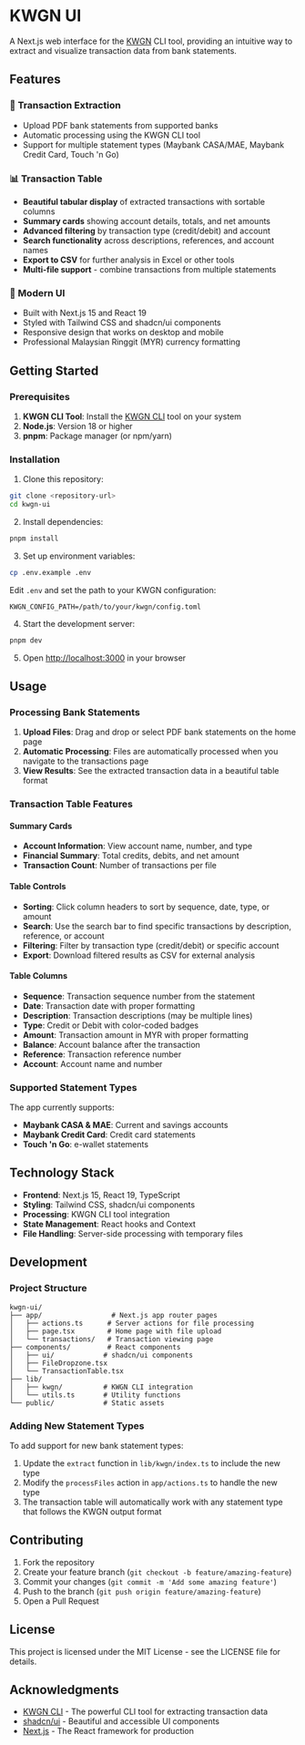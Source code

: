 # KWGN UI

A Next.js web interface for the [KWGN](https://github.com/jethrokuan/kwgn) CLI tool, providing an intuitive way to extract and visualize transaction data from bank statements.

## Features

### 🏦 Transaction Extraction
- Upload PDF bank statements from supported banks
- Automatic processing using the KWGN CLI tool
- Support for multiple statement types (Maybank CASA/MAE, Maybank Credit Card, Touch 'n Go)

### 📊 Transaction Table
- **Beautiful tabular display** of extracted transactions with sortable columns
- **Summary cards** showing account details, totals, and net amounts
- **Advanced filtering** by transaction type (credit/debit) and account
- **Search functionality** across descriptions, references, and account names
- **Export to CSV** for further analysis in Excel or other tools
- **Multi-file support** - combine transactions from multiple statements

### 🎨 Modern UI
- Built with Next.js 15 and React 19
- Styled with Tailwind CSS and shadcn/ui components
- Responsive design that works on desktop and mobile
- Professional Malaysian Ringgit (MYR) currency formatting

## Getting Started

### Prerequisites

1. **KWGN CLI Tool**: Install the [KWGN CLI](https://github.com/jethrokuan/kwgn) tool on your system
2. **Node.js**: Version 18 or higher
3. **pnpm**: Package manager (or npm/yarn)

### Installation

1. Clone this repository:
```bash
git clone <repository-url>
cd kwgn-ui
```

2. Install dependencies:
```bash
pnpm install
```

3. Set up environment variables:
```bash
cp .env.example .env
```

Edit `.env` and set the path to your KWGN configuration:
```
KWGN_CONFIG_PATH=/path/to/your/kwgn/config.toml
```

4. Start the development server:
```bash
pnpm dev
```

5. Open [http://localhost:3000](http://localhost:3000) in your browser

## Usage

### Processing Bank Statements

1. **Upload Files**: Drag and drop or select PDF bank statements on the home page
2. **Automatic Processing**: Files are automatically processed when you navigate to the transactions page
3. **View Results**: See the extracted transaction data in a beautiful table format

### Transaction Table Features

#### Summary Cards
- **Account Information**: View account name, number, and type
- **Financial Summary**: Total credits, debits, and net amount
- **Transaction Count**: Number of transactions per file

#### Table Controls
- **Sorting**: Click column headers to sort by sequence, date, type, or amount
- **Search**: Use the search bar to find specific transactions by description, reference, or account
- **Filtering**: Filter by transaction type (credit/debit) or specific account
- **Export**: Download filtered results as CSV for external analysis

#### Table Columns
- **Sequence**: Transaction sequence number from the statement
- **Date**: Transaction date with proper formatting
- **Description**: Transaction descriptions (may be multiple lines)
- **Type**: Credit or Debit with color-coded badges
- **Amount**: Transaction amount in MYR with proper formatting
- **Balance**: Account balance after the transaction
- **Reference**: Transaction reference number
- **Account**: Account name and number

### Supported Statement Types

The app currently supports:
- **Maybank CASA & MAE**: Current and savings accounts
- **Maybank Credit Card**: Credit card statements  
- **Touch 'n Go**: e-wallet statements

## Technology Stack

- **Frontend**: Next.js 15, React 19, TypeScript
- **Styling**: Tailwind CSS, shadcn/ui components
- **Processing**: KWGN CLI tool integration
- **State Management**: React hooks and Context
- **File Handling**: Server-side processing with temporary files

## Development

### Project Structure

```
kwgn-ui/
├── app/                 # Next.js app router pages
│   ├── actions.ts      # Server actions for file processing
│   ├── page.tsx        # Home page with file upload
│   └── transactions/   # Transaction viewing page
├── components/         # React components
│   ├── ui/            # shadcn/ui components
│   ├── FileDropzone.tsx
│   └── TransactionTable.tsx
├── lib/
│   ├── kwgn/          # KWGN CLI integration
│   └── utils.ts       # Utility functions
└── public/            # Static assets
```

### Adding New Statement Types

To add support for new bank statement types:

1. Update the `extract` function in `lib/kwgn/index.ts` to include the new type
2. Modify the `processFiles` action in `app/actions.ts` to handle the new type
3. The transaction table will automatically work with any statement type that follows the KWGN output format

## Contributing

1. Fork the repository
2. Create your feature branch (`git checkout -b feature/amazing-feature`)
3. Commit your changes (`git commit -m 'Add some amazing feature'`)
4. Push to the branch (`git push origin feature/amazing-feature`)
5. Open a Pull Request

## License

This project is licensed under the MIT License - see the LICENSE file for details.

## Acknowledgments

- [KWGN CLI](https://github.com/jethrokuan/kwgn) - The powerful CLI tool for extracting transaction data
- [shadcn/ui](https://ui.shadcn.com/) - Beautiful and accessible UI components
- [Next.js](https://nextjs.org/) - The React framework for production
